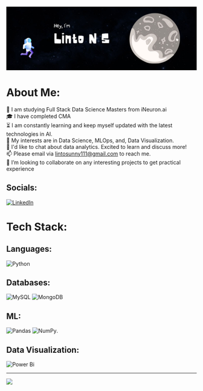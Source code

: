 ![image](Github-Social-Preview.jpg)


# About Me:
🏅 I am studying Full Stack Data Science Masters from iNeuron.ai</br>
🎓 I have completed CMA</br>
⏳ I am constantly learning and keep myself updated with the latest technologies in AI.</br>
🤔 My interests are in Data Science, MLOps, and, Data Visualization.</br>
💬 I'd like to chat about data analytics. Excited to learn and discuss more!</br>
📫 Please email via lintosunny111@gmail.com to reach me.</br>
👯 I’m looking to collaborate on any interesting projects to get practical experience


## Socials:
[![LinkedIn](https://img.shields.io/badge/LinkedIn-%230077B5.svg?logo=linkedin&logoColor=white)](https://linkedin.com/in/lintons) 

# Tech Stack:
## Languages:
![Python](https://img.shields.io/badge/python-3670A0?style=for-the-badge&logo=python&logoColor=ffdd54) 
## Databases:
![MySQL](https://img.shields.io/badge/mysql-%2300000f.svg?style=for-the-badge&logo=mysql&logoColor=white) 
![MongoDB](https://img.shields.io/badge/MongoDB-%234ea94b.svg?style=for-the-badge&logo=mongodb&logoColor=white)
## ML:
![Pandas](https://img.shields.io/badge/pandas-%23150458.svg?style=for-the-badge&logo=pandas&logoColor=white) 
![NumPy](https://img.shields.io/badge/numpy-%23013243.svg?style=for-the-badge&logo=numpy&logoColor=white).  
## Data Visualization:
![Power Bi](https://img.shields.io/badge/power_bi-F2C811?style=for-the-badge&logo=powerbi&logoColor=black)

---
[![](https://visitcount.itsvg.in/api?id=lintosunny&icon=0&color=0)](https://visitcount.itsvg.in)

<!-- Proudly created with GPRM ( https://gprm.itsvg.in ) -->
